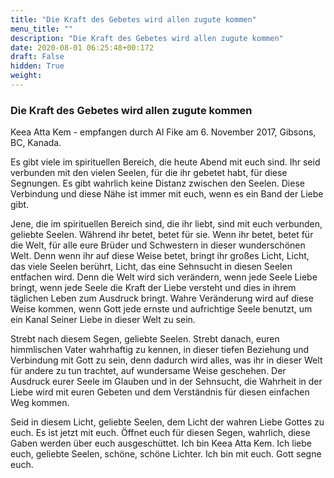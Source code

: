 ```yaml
---
title: "Die Kraft des Gebetes wird allen zugute kommen"
menu_title: ""
description: "Die Kraft des Gebetes wird allen zugute kommen"
date: 2020-08-01 06:25:48+00:172
draft: False
hidden: True
weight:
---
```

### Die Kraft des Gebetes wird allen zugute kommen

Keea Atta Kem - empfangen durch Al Fike am 6. November 2017, Gibsons, BC, Kanada.

Es gibt viele im spirituellen Bereich, die heute Abend mit euch sind. Ihr seid verbunden mit den vielen Seelen, für die ihr gebetet habt, für diese Segnungen. Es gibt wahrlich keine Distanz zwischen den Seelen. Diese Verbindung und diese Nähe ist immer mit euch, wenn es ein Band der Liebe gibt.  

Jene, die im spirituellen Bereich sind, die ihr liebt, sind mit euch verbunden, geliebte Seelen. Während ihr betet, betet für sie. Wenn ihr betet, betet für die Welt, für alle eure Brüder und Schwestern in dieser wunderschönen Welt. Denn wenn ihr auf diese Weise betet, bringt ihr großes Licht, Licht, das viele Seelen berührt, Licht, das eine Sehnsucht in diesen Seelen entfachen wird. Denn die Welt wird sich verändern, wenn jede Seele Liebe bringt, wenn jede Seele die Kraft der Liebe versteht und dies in ihrem täglichen Leben zum Ausdruck bringt. Wahre Veränderung wird auf diese Weise kommen, wenn Gott jede ernste und aufrichtige Seele benutzt, um ein Kanal Seiner Liebe in dieser Welt zu sein.  

Strebt nach diesem Segen, geliebte Seelen. Strebt danach, euren himmlischen Vater wahrhaftig zu kennen, in dieser tiefen Beziehung und Verbindung mit Gott zu sein, denn dadurch wird alles, was ihr in dieser Welt für andere zu tun trachtet, auf wundersame Weise geschehen. Der Ausdruck eurer Seele im Glauben und in der Sehnsucht, die Wahrheit in der Liebe wird mit euren Gebeten und dem Verständnis für diesen einfachen Weg kommen.

Seid in diesem Licht, geliebte Seelen, dem Licht der wahren Liebe Gottes zu euch. Es ist jetzt mit euch. Öffnet euch für diesen Segen, wahrlich, diese Gaben werden über euch ausgeschüttet. Ich bin Keea Atta Kem. Ich liebe euch, geliebte Seelen, schöne, schöne Lichter. Ich bin mit euch. Gott segne euch.
